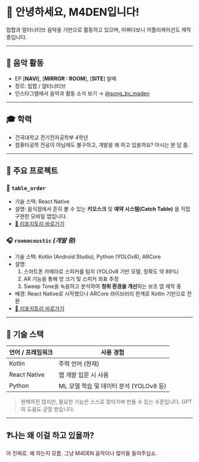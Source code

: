 # 👋 안녕하세요, M4DEN입니다!

힙합과 얼터너티브 음악을 기반으로 활동하고 있으며, 어쩌다보니 어플리케이션도 제작 중입니다.

---

## 🎵 음악 활동

- EP [**NAVI**], [**MIRROR : ROOM**], [**SITE**] 발매
- 장르: 힙합 / 얼터너티브
- 인스타그램에서 음악과 활동 소식 보기 → [@song_by_maden](https://instagram.com/song_by_maden)

---

## 🎓 학력

- 건국대학교 전기전자공학부 4학년  
- 컴퓨터공학 전공이 아님에도 불구하고, 개발을 왜 하고 있을까요? 아시는 분 답 좀.

---

## 📱 주요 프로젝트

### 🥢 `table_order`
- 기술 스택: React Native
- 설명: 음식점에서 흔히 볼 수 있는 **키오스크** 및 **예약 시스템(Catch Table)** 을 직접 구현한 모바일 앱입니다.
- [🔗 리포지토리 바로가기](https://github.com/madensite/table_order)

### 🎧 `roomacoustic` _(개발 중)_
- 기술 스택: Kotlin (Android Studio), Python (YOLOv8), ARCore
- 설명:  
  1. 스마트폰 카메라로 스피커를 탐지 (YOLOv8 기반 모델, 정확도 약 89%)  
  2. AR 기능을 통해 방 크기 및 스피커 좌표 추정  
  3. Sweep Tone을 녹음하고 분석하여 **청취 환경을 개선**하는 보조 앱 제작 중  
- 배경: React Native로 시작했으나 ARCore 라이브러리 한계로 Kotlin 기반으로 전환
- [🔗 리포지토리 바로가기](https://github.com/madensite/roomacoustic)
---

## 🧠 기술 스택

| 언어 / 프레임워크 | 사용 경험 |
|------------------|------------|
| Kotlin           | 주력 언어 (현재) |
| React Native     | 앱 개발 입문 시 사용 |
| Python           | ML 모델 학습 및 데이터 분석 (YOLOv8 등) |

> 완벽하진 않지만, 필요한 기능은 스스로 찾아가며 만들 수 있는 수준입니다. GPT의 도움도 곧잘 받습니다.

---

## ❓나는 왜 이걸 하고 있을까?

아 진짜로. 왜 하는지 모름.
그냥 M4DEN 음악이나 많이들 들어주십쇼.



